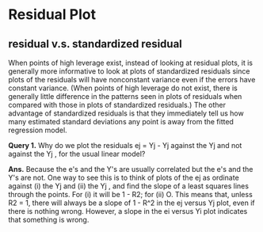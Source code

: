 # Residual Plot

## residual v.s. standardized residual


When points of high leverage exist, instead of looking at residual plots, it is generally more informative to
look at plots of standardized residuals since plots of the residuals will have nonconstant variance even if the
errors have constant variance. (When points of high leverage do not exist, there is generally little difference
in the patterns seen in plots of residuals when compared with those in plots of standardized residuals.) The
other advantage of standardized residuals is that they immediately tell us how many estimated standard
deviations any point is away from the fitted regression model.

**Query 1.** Why do we plot the residuals ej = Yj - Yj against the Yj and not against
the Yj , for the usual linear model?

**Ans.** Because the e's and the Y's are usually correlated but the e's and the Y's
are not. One way to see this is to think of plots of the ej as ordinate against (i) the Yj
and (ii) the Yj , and find the slope of a least squares lines through the points. For (i)
it will be 1 - R2; for (ii) O. This means that, unless R2 = 1, there will always be a
slope of 1 - R^2 in the ej versus Yj plot, even if there is nothing wrong. However, a
slope in the ei versus Yi plot indicates that something is wrong.
